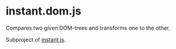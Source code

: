 instant.dom.js
==============

Compares two given DOM-trees and transforms one to the other.

Subproject of [instant.js](https://github.com/nunull/instant.js).
